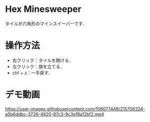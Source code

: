 # Hex Minesweeper

タイルが六角形のマインスイーパーです．


# 操作方法
- 右クリック：タイルを開ける．
- 左クリック：旗を立てる．
- ctrl + z：一手戻す．


# デモ動画

https://user-images.githubusercontent.com/106077449/215708324-a5b6ddbc-3726-4920-87c3-9c3ef8a12bf2.mp4

